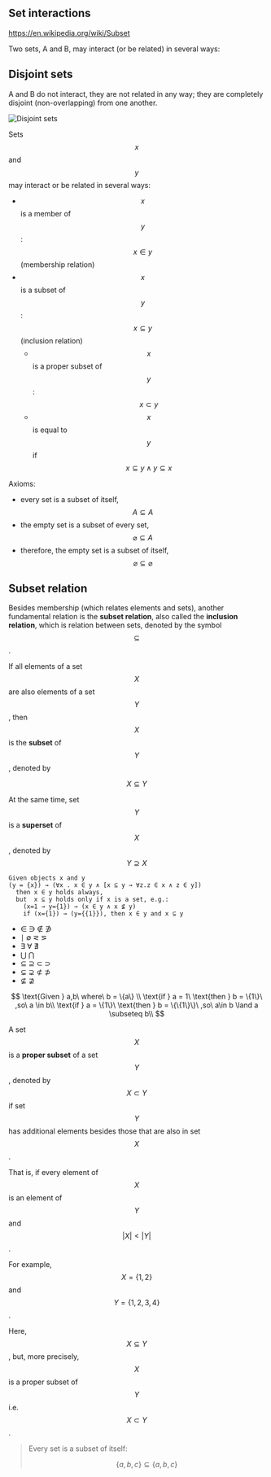 ## Set interactions

https://en.wikipedia.org/wiki/Subset

Two sets, A and B, may interact (or be related) in several ways:


## Disjoint sets

A and B do not interact, they are not related in any way; they are completely disjoint (non-overlapping) from one another.

![Disjoint sets](https://upload.wikimedia.org/wikipedia/commons/thumb/d/df/Disjunkte_Mengen.svg/320px-Disjunkte_Mengen.svg.png)


Sets $$x$$ and $$y$$ may interact or be related in several ways:
- $$x$$ is a member of $$y$$: $$x\in y$$ (membership relation)
- $$x$$ is a subset of $$y$$: $$x\subseteq y$$ (inclusion relation)
  - $$x$$ is a proper subset of $$y$$: $$x\subset y$$
  - $$x$$ is equal to $$y$$ if $$x\subseteq y \land y\subseteq x$$

Axioms:
- every set is a subset of itself, $$A\subseteq A$$
- the empty set is a subset of every set, $$\varnothing \subseteq A$$
- therefore, the empty set is a subset of itself, $$\varnothing \subseteq \varnothing$$


## Subset relation

Besides membership (which relates elements and sets), another fundamental relation is the **subset relation**, also called the **inclusion relation**, which is relation between sets, denoted by the symbol $$\subseteq$$.

If all elements of a set $$X$$ are also elements of a set $$Y$$, then $$X$$ is the **subset** of $$Y$$, denoted by 

$$X \subseteq Y$$

At the same time, set $$Y$$ is a **superset** of $$X$$, denoted by $$Y \supseteq X$$


```text
Given objects x and y
(y = {x}) → (∀x . x ∈ y ∧ [x ⊆ y → ∀z.z ∈ x ∧ z ∈ y])
  then x ∈ y holds always,
  but  x ⊆ y holds only if x is a set, e.g.:
    (x=1 → y={1}) → (x ∈ y ∧ x ⊈ y)
    if (x={1}) → (y={{1}}), then x ∈ y and x ⊆ y
```

- ∈ ∋ ∉ ∌
- ∣ ∅ ⋜ ⋝
- ∃ ∀ ∄
- ⋃ ⋂
- ⊆ ⊇ ⊂ ⊃ 
- ⊊ ⊋ ⊄ ⊅
- ⊈ ⊉


$$
\text{Given } a,b\ where\ b = \{a\} \\
\text{if } a = 1\ \text{then } b = \{1\}\ ,so\ a \in b\\
\text{if } a = \{1\}\ \text{then } b = \{\{1\}\}\ ,so\ a\in b \land a \subseteq b\\
$$




A set $$X$$ is a __proper subset__ of a set $$Y$$, denoted by $$X\subset Y$$ if set $$Y$$ has additional elements besides those that are also in set $$X$$.

That is, if every element of $$X$$ is an element of $$Y$$ and $$|X| < |Y|$$.

For example, $$X=\{1,2\}$$ and $$Y=\{1,2,3,4\}$$.

Here, $$X\subseteq Y$$, but, more precisely, $$X$$ is a proper subset of $$Y$$ i.e. $$X\subset Y$$.

> Every set is a subset of itself:
>      
> $$\{a,b,c\} \subseteq \{a,b,c\}$$
